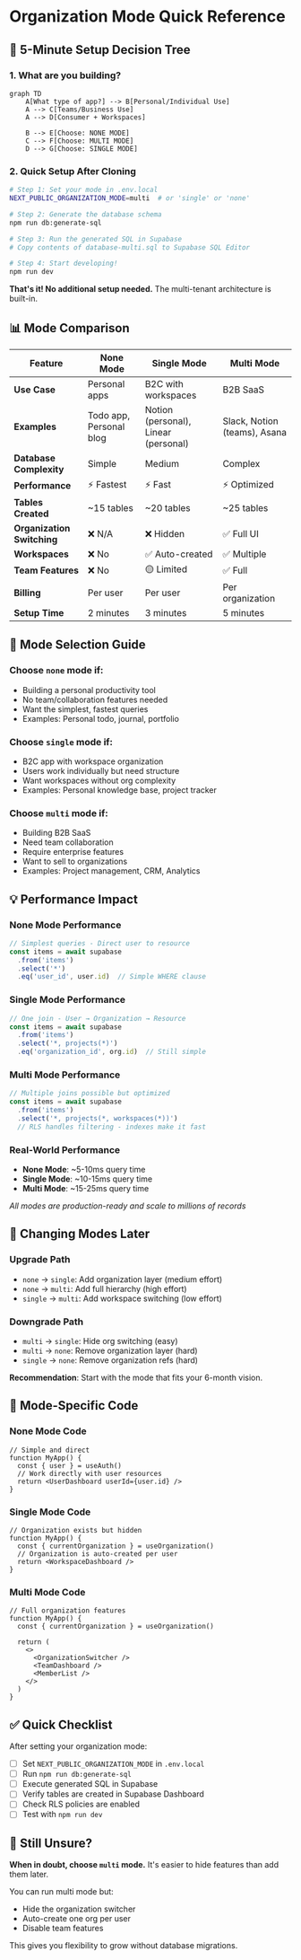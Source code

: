 # Organization Mode Quick Reference

## 🚀 5-Minute Setup Decision Tree

### 1. What are you building?

```mermaid
graph TD
    A[What type of app?] --> B[Personal/Individual Use]
    A --> C[Teams/Business Use]
    A --> D[Consumer + Workspaces]
    
    B --> E[Choose: NONE MODE]
    C --> F[Choose: MULTI MODE]
    D --> G[Choose: SINGLE MODE]
```

### 2. Quick Setup After Cloning

```bash
# Step 1: Set your mode in .env.local
NEXT_PUBLIC_ORGANIZATION_MODE=multi  # or 'single' or 'none'

# Step 2: Generate the database schema
npm run db:generate-sql

# Step 3: Run the generated SQL in Supabase
# Copy contents of database-multi.sql to Supabase SQL Editor

# Step 4: Start developing!
npm run dev
```

**That's it! No additional setup needed.** The multi-tenant architecture is built-in.

## 📊 Mode Comparison

| Feature | None Mode | Single Mode | Multi Mode |
|---------|-----------|-------------|------------|
| **Use Case** | Personal apps | B2C with workspaces | B2B SaaS |
| **Examples** | Todo app, Personal blog | Notion (personal), Linear (personal) | Slack, Notion (teams), Asana |
| **Database Complexity** | Simple | Medium | Complex |
| **Performance** | ⚡ Fastest | ⚡ Fast | ⚡ Optimized |
| **Tables Created** | ~15 tables | ~20 tables | ~25 tables |
| **Organization Switching** | ❌ N/A | ❌ Hidden | ✅ Full UI |
| **Workspaces** | ❌ No | ✅ Auto-created | ✅ Multiple |
| **Team Features** | ❌ No | 🟡 Limited | ✅ Full |
| **Billing** | Per user | Per user | Per organization |
| **Setup Time** | 2 minutes | 3 minutes | 5 minutes |

## 🎯 Mode Selection Guide

### Choose `none` mode if:
- Building a personal productivity tool
- No team/collaboration features needed
- Want the simplest, fastest queries
- Examples: Personal todo, journal, portfolio

### Choose `single` mode if:
- B2C app with workspace organization
- Users work individually but need structure
- Want workspaces without org complexity
- Examples: Personal knowledge base, project tracker

### Choose `multi` mode if:
- Building B2B SaaS
- Need team collaboration
- Require enterprise features
- Want to sell to organizations
- Examples: Project management, CRM, Analytics

## 💡 Performance Impact

### None Mode Performance
```typescript
// Simplest queries - Direct user to resource
const items = await supabase
  .from('items')
  .select('*')
  .eq('user_id', user.id)  // Simple WHERE clause
```

### Single Mode Performance
```typescript
// One join - User → Organization → Resource
const items = await supabase
  .from('items')
  .select('*, projects(*)') 
  .eq('organization_id', org.id)  // Still simple
```

### Multi Mode Performance
```typescript
// Multiple joins possible but optimized
const items = await supabase
  .from('items')
  .select('*, projects(*, workspaces(*))')
  // RLS handles filtering - indexes make it fast
```

### Real-World Performance
- **None Mode**: ~5-10ms query time
- **Single Mode**: ~10-15ms query time
- **Multi Mode**: ~15-25ms query time

*All modes are production-ready and scale to millions of records*

## 🔄 Changing Modes Later

### Upgrade Path
- `none` → `single`: Add organization layer (medium effort)
- `none` → `multi`: Add full hierarchy (high effort)
- `single` → `multi`: Add workspace switching (low effort)

### Downgrade Path
- `multi` → `single`: Hide org switching (easy)
- `multi` → `none`: Remove organization layer (hard)
- `single` → `none`: Remove organization refs (hard)

**Recommendation**: Start with the mode that fits your 6-month vision.

## 📝 Mode-Specific Code

### None Mode Code
```tsx
// Simple and direct
function MyApp() {
  const { user } = useAuth()
  // Work directly with user resources
  return <UserDashboard userId={user.id} />
}
```

### Single Mode Code
```tsx
// Organization exists but hidden
function MyApp() {
  const { currentOrganization } = useOrganization()
  // Organization is auto-created per user
  return <WorkspaceDashboard />
}
```

### Multi Mode Code
```tsx
// Full organization features
function MyApp() {
  const { currentOrganization } = useOrganization()
  
  return (
    <>
      <OrganizationSwitcher />
      <TeamDashboard />
      <MemberList />
    </>
  )
}
```

## ✅ Quick Checklist

After setting your organization mode:

- [ ] Set `NEXT_PUBLIC_ORGANIZATION_MODE` in `.env.local`
- [ ] Run `npm run db:generate-sql`
- [ ] Execute generated SQL in Supabase
- [ ] Verify tables are created in Supabase Dashboard
- [ ] Check RLS policies are enabled
- [ ] Test with `npm run dev`

## 🤔 Still Unsure?

**When in doubt, choose `multi` mode.** It's easier to hide features than add them later.

You can run multi mode but:
- Hide the organization switcher
- Auto-create one org per user
- Disable team features

This gives you flexibility to grow without database migrations.